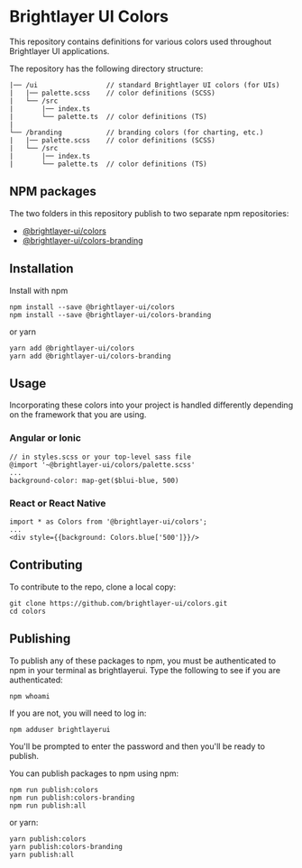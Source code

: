 # Brightlayer UI Colors

This repository contains definitions for various colors used throughout Brightlayer UI applications.

The repository has the following directory structure:

```
|── /ui                 // standard Brightlayer UI colors (for UIs)
|   |── palette.scss    // color definitions (SCSS)
|   └── /src
|       |── index.ts
|       └── palette.ts  // color definitions (TS)
|
└── /branding           // branding colors (for charting, etc.)
|   |── palette.scss    // color definitions (SCSS)
|   └── /src
|       |── index.ts
|       └── palette.ts  // color definitions (TS)
```

## NPM packages

The two folders in this repository publish to two separate npm repositories:

-   [@brightlayer-ui/colors](https://www.npmjs.com/package/@brightlayer-ui/colors)
-   [@brightlayer-ui/colors-branding](https://www.npmjs.com/package/@brightlayer-ui/colors-branding)

## Installation

Install with npm

```
npm install --save @brightlayer-ui/colors
npm install --save @brightlayer-ui/colors-branding
```

or yarn

```
yarn add @brightlayer-ui/colors
yarn add @brightlayer-ui/colors-branding
```

## Usage

Incorporating these colors into your project is handled differently depending on the framework that you are using.

### Angular or Ionic

```
// in styles.scss or your top-level sass file
@import '~@brightlayer-ui/colors/palette.scss'
...
background-color: map-get($blui-blue, 500)
```

### React or React Native

```
import * as Colors from '@brightlayer-ui/colors';
...
<div style={{background: Colors.blue['500']}}/>
```

## Contributing

To contribute to the repo, clone a local copy:

```
git clone https://github.com/brightlayer-ui/colors.git
cd colors
```

## Publishing

To publish any of these packages to npm, you must be authenticated to npm in your terminal as brightlayerui. Type the following to see if you are authenticated:

```
npm whoami
```

If you are not, you will need to log in:

```
npm adduser brightlayerui
```

You'll be prompted to enter the password and then you'll be ready to publish.

You can publish packages to npm using npm:

```
npm run publish:colors
npm run publish:colors-branding
npm run publish:all
```

or yarn:

```
yarn publish:colors
yarn publish:colors-branding
yarn publish:all
```
